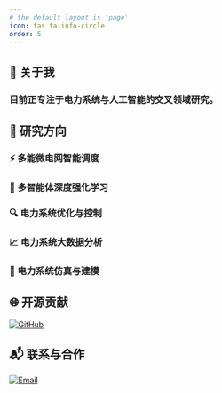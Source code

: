 ```yaml
---
# the default layout is 'page'
icon: fas fa-info-circle
order: 5
---
```


## 👋 关于我
### 目前正专注于电力系统与人工智能的交叉领域研究。

## 🧠 研究方向
### ⚡ 多能微电网智能调度
### 🤖 多智能体深度强化学习
### 🔍 电力系统优化与控制
### 📈 电力系统大数据分析
### 🔧 电力系统仿真与建模

## 🌐 开源贡献

[![GitHub](https://img.shields.io/badge/GitHub-源码仓库-blue?logo=github)](https://github.com/NextEasywood)

## 📬 联系与合作

[![Email](https://img.shields.io/badge/📧_学术合作-nexteasywood@foxmail.com-critical)](mailto:nexteasywood@foxmail.com)
